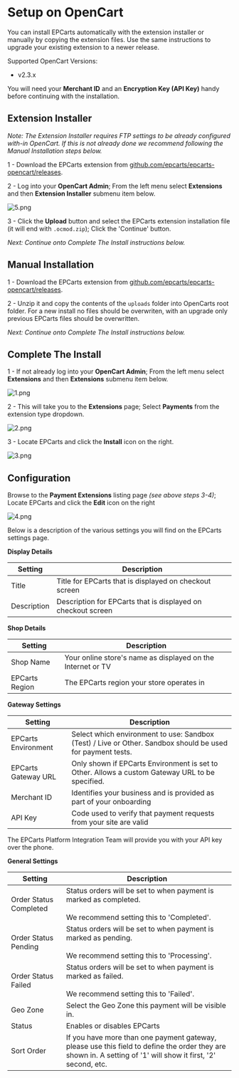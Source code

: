 <h1>Setup on OpenCart</h1>

You can install EPCarts automatically with the extension installer or manually by copying the extension files. Use the same instructions to upgrade your existing extension to a newer release.

Supported OpenCart Versions:

 * v2.3.x

<div class="panel">
  You will need your <b>Merchant ID</b> and an <b>Encryption Key (API Key)</b> handy before continuing with the installation.
</div>

## Extension Installer

_Note: The Extension Installer requires FTP settings to be already configured with-in OpenCart. If this is not already done we recommend following the Manual Installation steps below._

1 - Download the EPCarts extension from [github.com/epcarts/epcarts-opencart/releases](https://github.com/epcarts/epcarts-opencart/releases).

2 - Log into your **OpenCart Admin**; From the left menu select **Extensions** and then **Extension Installer** submenu item below.

![5.png](/img/platforms/opencart/5.png)

3 - Click the **Upload** button and select the EPCarts extension installation file (it will end with `.ocmod.zip`); Click the 'Continue' button. 

_Next: Continue onto Complete The Install instructions below._

## Manual Installation

1 - Download the EPCarts extension from [github.com/epcarts/epcarts-opencart/releases](https://github.com/epcarts/epcarts-opencart/releases).

2 - Unzip it and copy the contents of the `uploads` folder into OpenCarts root folder. For a new install no files should be overwriten, with an upgrade only previous EPCarts files should be overwritten.

_Next: Continue onto Complete The Install instructions below._

## Complete The Install

1 - If not already log into your **OpenCart Admin**; From the left menu select **Extensions** and then **Extensions** submenu item below.

![1.png](/img/platforms/opencart/1.png)

2 - This will take you to the **Extensions** page; Select **Payments** from the extension type dropdown.

![2.png](/img/platforms/opencart/2.png)

3 - Locate EPCarts and click the **Install** icon on the right.

![3.png](/img/platforms/opencart/3.png)

## Configuration

Browse to the **Payment Extensions** listing page *(see above steps 3-4)*; Locate EPCarts and click the **Edit** icon on the right

![4.png](/img/platforms/opencart/4.png)

Below is a description of the various settings you will find on the EPCarts settings page.

**Display Details**

Setting | Description
--- | ---
Title | Title for EPCarts that is displayed on checkout screen
Description | Description for EPCarts that is displayed on checkout screen

**Shop Details**

Setting | Description
--- | ---
Shop Name | Your online store's name as displayed on the Internet or TV
EPCarts Region | The EPCarts region your store operates in

**Gateway Settings**

Setting | Description
--- | ---
EPCarts Environment | Select which environment to use: Sandbox (Test) / Live or Other. Sandbox should be used for payment tests.
EPCarts Gateway URL | Only shown if EPCarts Environment is set to Other. Allows a custom Gateway URL to be specified.
Merchant ID | Identifies your business and is provided as part of your onboarding
API Key | Code used to verify that payment requests from your site are valid

<div class="panel">
  The EPCarts Platform Integration Team will provide you with your API key over the phone.
</div>

**General Settings**

Setting | Description
--- | ---
Order Status Completed | Status orders will be set to when payment is marked as completed.<br><br>We recommend setting this to 'Completed'.
Order Status Pending | Status orders will be set to when payment is marked as pending.<br><br>We recommend setting this to 'Processing'.
Order Status Failed | Status orders will be set to when payment is marked as failed.<br><br>We recommend setting this to 'Failed'.
Geo Zone | Select the Geo Zone this payment will be visible in.
Status | Enables or disables EPCarts
Sort Order | If you have more than one payment gateway, please use this field to define the order they are shown in. A setting of '1' will show it first, '2' second, etc.
